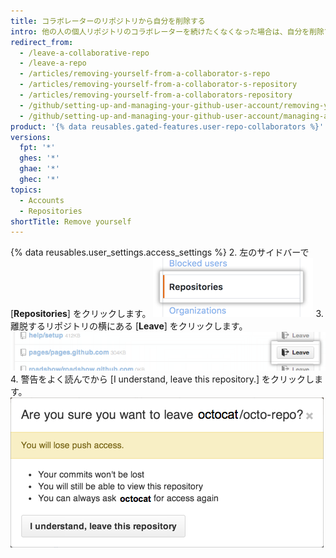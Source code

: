 ```yaml
---
title: コラボレーターのリポジトリから自分を削除する
intro: 他の人の個人リポジトリのコラボレーターを続けたくなくなった場合は、自分を削除できます。
redirect_from:
  - /leave-a-collaborative-repo
  - /leave-a-repo
  - /articles/removing-yourself-from-a-collaborator-s-repo
  - /articles/removing-yourself-from-a-collaborator-s-repository
  - /articles/removing-yourself-from-a-collaborators-repository
  - /github/setting-up-and-managing-your-github-user-account/removing-yourself-from-a-collaborators-repository
  - /github/setting-up-and-managing-your-github-user-account/managing-access-to-your-personal-repositories/removing-yourself-from-a-collaborators-repository
product: '{% data reusables.gated-features.user-repo-collaborators %}'
versions:
  fpt: '*'
  ghes: '*'
  ghae: '*'
  ghec: '*'
topics:
  - Accounts
  - Repositories
shortTitle: Remove yourself
---
```


{% data reusables.user_settings.access_settings %}
2. 左のサイドバーで [**Repositories**] をクリックします。 ![[Repositories] タブ](/assets/images/help/settings/settings-sidebar-repositories.png)
3. 離脱するリポジトリの横にある [**Leave**] をクリックします。 ![[Leave] ボタン](/assets/images/help/repository/repo-leave.png)
4. 警告をよく読んでから [I understand, leave this repository.] をクリックします。 ![本当に離脱してよいか確認を促すダイアログボックス](/assets/images/help/repository/repo-leave-confirmation.png)
